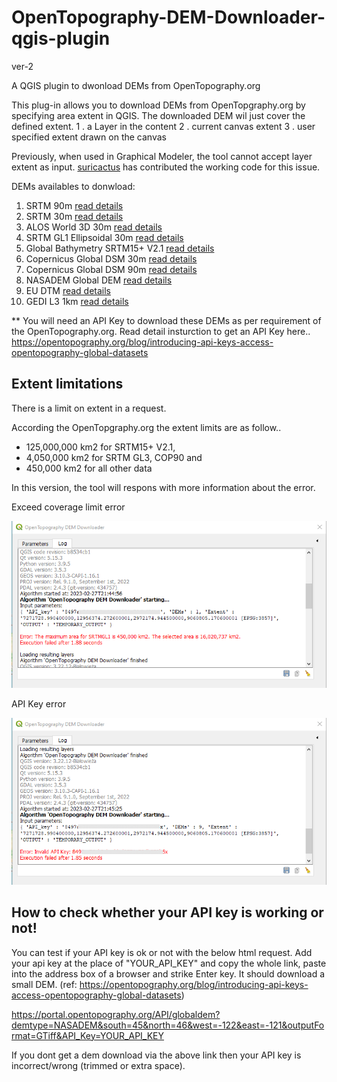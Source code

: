 # OpenTopography-DEM-Downloader-qgis-plugin
ver-2

A QGIS plugin to dwonload DEMs from OpenTopography.org

This plug-in allows you to download DEMs from OpenTopgraphy.org by specifying area extent in QGIS. The downloaded DEM wil just cover the defined extent.
  1 . a Layer in the content
  2 . current canvas extent
  3 . user specified extent drawn on the canvas
  
Previously, when used in Graphical Modeler, the tool cannot accept layer extent as input. [suricactus](https://github.com/suricactus) has contributed the working code for this issue.
  
DEMs availables to donwload:
  1. SRTM 90m [read details](https://portal.opentopography.org/raster?opentopoID=OTSRTM.042013.4326.1)
  2. SRTM 30m [read details](https://portal.opentopography.org/raster?opentopoID=OTSRTM.082015.4326.1)
  3. ALOS World 3D 30m [read details](https://portal.opentopography.org/raster?opentopoID=OTALOS.112016.4326.2)
  4. SRTM GL1 Ellipsoidal 30m [read details](https://portal.opentopography.org/raster?opentopoID=OTSRTM.082016.4326.1)
  5. Global Bathymetry SRTM15+ V2.1 [read details](https://portal.opentopography.org/raster?opentopoID=OTSRTM.122019.4326.1)
  6. Copernicus Global DSM 30m [read details](https://portal.opentopography.org/raster?opentopoID=OTSDEM.032021.4326.3)
  7. Copernicus Global DSM 90m [read details](https://portal.opentopography.org/raster?opentopoID=OTSDEM.032021.4326.1)
  8. NASADEM Global DEM [read details](https://portal.opentopography.org/raster?opentopoID=OTSDEM.032021.4326.2)
  9. EU DTM [read details](https://portal.opentopography.org/datasetMetadata?otCollectionID=OT.092022.3035.1)
  10. GEDI L3 1km [read details](https://portal.opentopography.org/datasetMetadata?otCollectionID=OT.032022.4326.1)

** You will need an API Key to download these DEMs as per requirement of the OpenTopography.org.
Read detail insturction to get an API Key here.. https://opentopography.org/blog/introducing-api-keys-access-opentopography-global-datasets

## Extent limitations
There is a limit on extent in a request.

According the OpenTopgraphy.org the extent limits are as follow..
 - 125,000,000 km2 for SRTM15+ V2.1, 
 - 4,050,000 km2 for SRTM GL3, COP90 and 
 - 450,000 km2 for all other data

In this version, the tool will respons with more information about the error.

Exceed coverage limit error

![exceed coverage limit](images/srtmgl1_error.png)

API Key error

![api key error](images/apikey_error.png)

## How to check whether your API key is working or not!
You can test if your API key is ok or not with the below html request. Add your api key at the place of "YOUR_API_KEY" and copy the whole link, paste into the address box of a browser and strike Enter key. It should download a small DEM. (ref: https://opentopography.org/blog/introducing-api-keys-access-opentopography-global-datasets)

https://portal.opentopography.org/API/globaldem?demtype=NASADEM&south=45&north=46&west=-122&east=-121&outputFormat=GTiff&API_Key=YOUR_API_KEY

If you dont get a dem download via the above link then your API key is incorrect/wrong (trimmed or extra space). 
